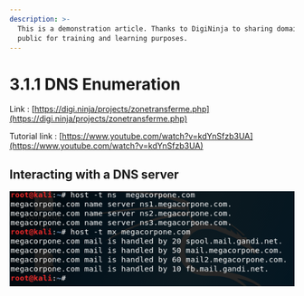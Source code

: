 ```yaml
---
description: >-
  This is a demonstration article. Thanks to DigiNinja to sharing domains to 
  public for training and learning purposes.
---
```


# 3.1.1 DNS Enumeration

Link : [https://digi.ninja/projects/zonetransferme.php](https://digi.ninja/projects/zonetransferme.php)

Tutorial link : [https://www.youtube.com/watch?v=kdYnSfzb3UA](https://www.youtube.com/watch?v=kdYnSfzb3UA)

## Interacting with a DNS server

![nameserver and mx\(mail\) records](../../../../.gitbook/assets/image.png)



